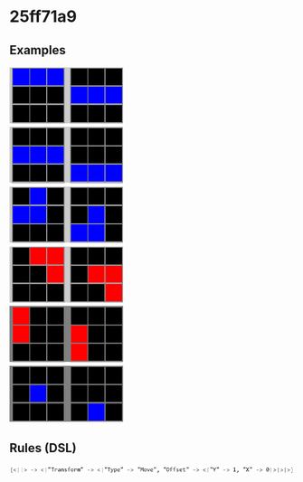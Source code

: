 # 25ff71a9

## Examples

![ARC examples for 25ff71a9](examples.png?raw=true)

## Rules (DSL)

![DSL rules for 25ff71a9](rules.png?raw=true)

